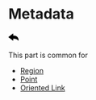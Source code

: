 # Metadata

[![](../../screenshots/other/Go-back.png)](coordinates.md)

This part is common for

- [Region](coordinates-space-region.md)
- [Point](coordinates-space-point.md)
- [Oriented Link](coordinates-space-link.md)

